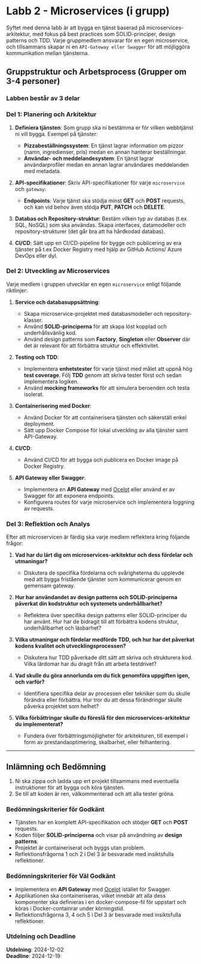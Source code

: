 # Labb 2 - Microservices (i grupp)

Syftet med denna labb är att bygga en tjänst baserad på microservices-arkitektur, med fokus på best practices som SOLID-principer, design patterns och TDD. Varje gruppmedlem ansvarar för en egen microservice, och tillsammans skapar ni en `API-Gateway eller Swagger` för att möjliggöra kommunikation mellan tjänsterna.

## Gruppstruktur och Arbetsprocess (Grupper om 3-4 personer)

### Labben består av 3 delar

### Del 1: Planering och Arkitektur

1. **Definiera tjänsten**: Som grupp ska ni bestämma er för vilken webbtjänst ni vill bygga. Exempel på tjänster:
   - **Pizzabeställningssystem**: En tjänst lagrar information om pizzor (namn, ingredienser, pris) medan en annan hanterar beställningar.
   - **Användar- och meddelandesystem**: En tjänst lagrar användarprofiler medan en annan lagrar användares meddelanden med metadata.

2. **API-specifikationer**: Skriv API-specifikationer för varje `microservice` och `gateway`:
   - **Endpoints**: Varje tjänst ska stödja minst **GET** och **POST** requests, och kan vid behov även stödja **PUT**, **PATCH** och **DELETE**.

3. **Databas och Repository-struktur**: Bestäm vilken typ av databas (t.ex. SQL, NoSQL) som ska användas. Skapa interfaces, datamodeller och repository-strukturer (det går bra att ha hårdkodad databas).

4. **CI/CD**: Sätt upp en CI/CD-pipeline för bygge och publicering av era tjänster på t.ex Docker Registry med hjälp av GitHub Actions/ Azure DevOps eller dyl.

### Del 2: Utveckling av Microservices

Varje medlem i gruppen utvecklar en egen `microservice` enligt följande riktlinjer:

1. **Service och databasuppsättning**:
   - Skapa microservice-projektet med databasmodeller och repository-klasser.
   - Använd **SOLID-principerna** för att skapa löst kopplad och underhållsvänlig kod.
   - Använd design patterns som **Factory**, **Singleton** eller **Observer** där det är relevant för att förbättra struktur och effektivitet.

2. **Testing och TDD**:
   - Implementera **enhetstester** för varje tjänst med målet att uppnå hög **test coverage**. Följ **TDD** genom att skriva tester först och sedan implementera logiken.
   - Använd **mocking frameworks** för att simulera beroenden och testa isolerat.

3. **Containerisering med Docker**:
   - Använd Docker för att containerisera tjänsten och säkerställ enkel deployment.
   - Sätt upp Docker Compose för lokal utveckling av alla tjänster samt API-Gateway.

4. **CI/CD**:
   - Använd CI/CD för att bygga och publicera en Docker image på Docker Registry.

5. **API Gateway eller Swagger**:
   - Implementera en **API Gateway** med [Ocelot](https://learn.microsoft.com/en-us/dotnet/architecture/microservices/multi-container-microservice-net-applications/implement-api-gateways-with-ocelot) eller använd er av Swagger för att exponera endpoints.
   - Konfigurera routes för varje microservice och implementera loggning av requests.

### Del 3: Reflektion och Analys

Efter att microservicen är färdig ska varje medlem reflektera kring följande frågor:

1. **Vad har du lärt dig om microservices-arkitektur och dess fördelar och utmaningar?**  
   - Diskutera de specifika fördelarna och svårigheterna du upplevde med att bygga fristående tjänster som kommunicerar genom en gemensam gateway.

2. **Hur har användandet av design patterns och SOLID-principerna påverkat din kodstruktur och systemets underhållbarhet?**  
   - Reflektera över specifika design patterns eller SOLID-principer du har använt. Hur har de bidragit till att förbättra kodens struktur, underhållbarhet och läsbarhet?

3. **Vilka utmaningar och fördelar medförde TDD, och hur har det påverkat kodens kvalitet och utvecklingsprocessen?**  
   - Diskutera hur TDD påverkade ditt sätt att skriva och strukturera kod. Vilka lärdomar har du dragit från att arbeta testdrivet?

4. **Vad skulle du göra annorlunda om du fick genomföra uppgiften igen, och varför?**  
   - Identifiera specifika delar av processen eller tekniker som du skulle förändra eller förbättra. Hur tror du att dessa förändringar skulle påverka projektet som helhet?

5. **Vilka förbättringar skulle du föreslå för den microservices-arkitektur du implementerat?**  
   - Fundera över förbättringsmöjligheter för arkitekturen, till exempel i form av prestandaoptimering, skalbarhet, eller felhantering.

---

## Inlämning och Bedömning

1. Ni ska zippa och ladda upp ert projekt tillsammans med eventuella instruktioner för att bygga och köra tjänsten.
3. Se till att koden är ren, välkommenterad och att alla tester gröna.

### Bedömningskriterier för Godkänt

- Tjänsten har en komplett API-specifikation och stödjer **GET** och **POST** requests.
- Koden följer **SOLID-principerna** och visar på användning av **design patterns**.
- Projektet är containeriserat och byggs utan problem.
- Reflektionsfrågorna 1 och 2 i Del 3 är besvarade med insiktsfulla reflektioner.

### Bedömningskriterier för Väl Godkänt

- Implementera en **API Gateway** med [Ocelot](https://learn.microsoft.com/en-us/dotnet/architecture/microservices/multi-container-microservice-net-applications/implement-api-gateways-with-ocelot) istället för Swagger.
- Applikationen ska containeriseras, vilket innebär att alla dess komponenter ska definieras i en docker-compose-fil för uppstart och köras i Docker-containrar under körningstid.
- Reflektionsfrågorna 3, 4 och 5 i Del 3 är besvarade med insiktsfulla reflektioner.

### Utdelning och Deadline

**Utdelning**: 2024-12-02  
**Deadline**: 2024-12-19